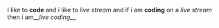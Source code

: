 I like to **code** and i like to _live stream_ and if i am __coding__ on a *live stream* then i am__*live coding*__ 
